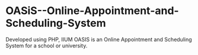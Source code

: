 # OASiS--Online-Appointment-and-Scheduling-System
 Developed using PHP, IIUM OASIS is an Online Appointment and Scheduling System for a school or university.
